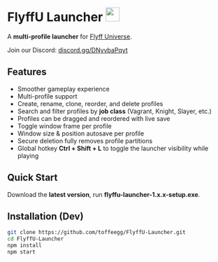 # FlyffU Launcher <img src="https://github.com/toffeegg/FlyffU-Launcher/blob/main/build-res/icon.png" width="32" height="32" />

A **multi-profile launcher** for [Flyff Universe](https://universe.flyff.com/play).

Join our Discord: [discord.gg/DNyvbaPqyt](discord.gg/DNyvbaPqyt)

## Features
- Smoother gameplay experience
- Multi-profile support
- Create, rename, clone, reorder, and delete profiles
- Search and filter profiles by **job class** (Vagrant, Knight, Slayer, etc.)
- Profiles can be dragged and reordered with live save
- Toggle window frame per profile
- Window size & position autosave per profile
- Secure deletion fully removes profile partitions
- Global hotkey **Ctrl + Shift + L** to toggle the launcher visibility while playing

## Quick Start
Download the **latest version**, run **flyffu-launcher-1.x.x-setup.exe**.

## Installation (Dev)
```bash
git clone https://github.com/toffeegg/FlyffU-Launcher.git
cd FlyffU-Launcher
npm install
npm start
